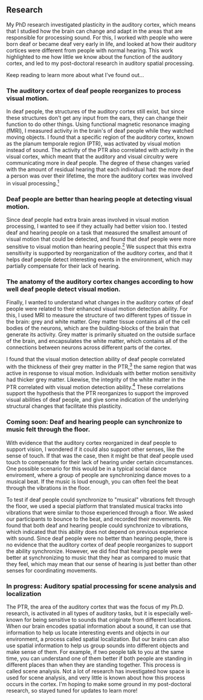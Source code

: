 ## Research

My PhD research investigated plasticity in the auditory cortex, which means that I studied how the brain can change and adapt in the areas that are responsible for processing sound. For this, I worked with people who were born deaf or became deaf very early in life, and looked at how their auditory cortices were different from people with normal hearing. This work highlighted to me how little we know about the function of the auditory cortex, and led to my post-doctoral research in auditory spatial processing. 

Keep reading to learn more about what I've found out...

### The auditory cortex of deaf people reorganizes to process visual motion.

In deaf people, the structures of the auditory cortex still exist, but since these structures don't get any input from the ears, they can change their function to do other things. Using functional magnetic resonance imaging (fMRI), I measured activity in the brain's of deaf people while they watched moving objects. I found that a specific region of the auditory cortex, known as the planum temporale region (PTR), was activated by visual motion instead of sound. The activity of the PTR also correlated with activity in the visual cortex, which meant that the auditory and visual circuitry were communicating more in deaf people. The degree of these changes varied with the amount of residual hearing that each individual had: the more deaf a person was over their lifetime, the more the auditory cortex was involved in visual processing.[<sup>1</sup>](http://www.mitpressjournals.org/doi/abs/10.1162/jocn_a_00683#.V7m_Jz4rK2w)

### Deaf people are better than hearing people at detecting visual motion.
Since deaf people had extra brain areas involved in visual motion processing, I wanted to see if they actually had better vision too. I tested deaf and hearing people on a task that measured the smallest amount of visual motion that could be detected, and found that deaf people were more sensitive to visual motion than hearing people.[<sup>2</sup>](http://journals.plos.org/plosone/article?id=10.1371/journal.pone.0090498) We suspect that this extra sensitivity is supported by reorganization of the auditory cortex, and that it helps deaf people detect interesting events in the environment, which may partially compensate for their lack of hearing.

### The anatomy of the auditory cortex changes according to how well deaf people detect visual motion.
Finally, I wanted to understand what changes in the auditory cortex of deaf people were related to their enhanced visual motion detection ability. For this, I used MRI to measure the structure of two different types of tissue in the brain: grey and white matter. Grey matter tissue contains all of the cell bodies of the neurons, which are the building-blocks of the brain that generate its activity. Grey matter is primarily situated on the outside surface of the brain, and encapsulates the white matter, which contains all of the connections between neurons across different parts of the cortex.

I found that the visual motion detection ability of deaf people correlated with the thickness of their grey matter in the PTR,[<sup>3</sup>](http://www.hindawi.com/journals/np/2016/7217630/abs/) the same region that was active in response to visual motion. Individuals with better motion sensitivity had thicker grey matter. Likewise, the integrity of the white matter in the PTR correlated with visual motion detection ability.[<sup>4</sup>](http://www.sciencedirect.com/science/article/pii/S0378595516301198) These correlations support the hypothesis that the PTR reorganizes to support the improved visual abilities of deaf people, and give some indication of the underlying structural changes that facilitate this plasticity.

### Coming soon: Deaf and hearing people can synchronize to music felt through the floor.

With evidence that the auditory cortex reorganized in deaf people to support vision, I wondered if it could also support other senses, like the sense of touch. If that was the case, then it might be that deaf people used touch to compensate for their lack of hearing under certain circumstances. One possible scenario for this would be in a typical social dance enviroment, where a group of people are synchronizing dance moves to a musical beat. If the music is loud enough, you can often feel the beat through the vibrations in the floor. 

To test if deaf people could synchronize to "musical" vibrations felt through the floor, we used a special platform that translated musical tracks into vibrations that were similar to those experienced through a floor. We asked our participants to bounce to the beat, and recorded their movements. We found that both deaf and hearing people could synchronize to vibrations, which indicated that this ability does not depend on previous experience with sound. Since deaf people were no better than hearing people, there is no evidence that the auditory cortex of deaf people reorganizes to support the ability synchronize. However, we did find that hearing people were better at synchronizing to music that they hear as compared to music that they feel, which may mean that our sense of hearing is just better than other senses for coordinating movements.

### In progress: Auditory spatial processing for scene analysis and localization

The PTR, the area of the auditory cortex that was the focus of my Ph.D. research, is activated in all types of auditory tasks, but it is especially well-known for being sensitive to sounds that originate from different locations. When our brain encodes spatial information about a sound, it can use that information to help us locate interesting events and objects in our environment, a process called spatial localization. But our brains can also use spatial information to help us group sounds into different objects and make sense of them. For example, if two people talk to you at the same time, you can understand one of them better if both people are standing in different places than when they are standing together. This process is called scene analysis. Not a lot of research has investigated how space is used for scene analysis, and very little is known about how this process occurs in the cortex. I'm hoping to make some ground in my post-doctoral research, so stayed tuned for updates to learn more!
